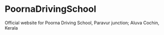 # PoornaDrivingSchool

Official website for Poorna Driving School, 
Paravur junction; Aluva
Cochin, Kerala
